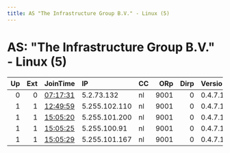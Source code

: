 ```yaml
---
title: AS "The Infrastructure Group B.V." - Linux (5)
---
```


# AS: "The Infrastructure Group B.V." - Linux (5)

|   Up |   Ext | JoinTime                                                                                              | IP            | CC   |   ORp |   Dirp | Version   | Contact   | Nickname         |   eFamMembers |
|-----:|------:|:------------------------------------------------------------------------------------------------------|:--------------|:-----|------:|-------:|:----------|:----------|:-----------------|--------------:|
|    0 |     0 | [07:17:31](https://nusenu.github.io/OrNetStats/w/relay/57EA8770D30C0478E3B92AE81874A82EF8A58FDA.html) | 5.2.73.132    | nl   |  9001 |      0 | 0.4.7.11  | None      | M2QAnMbpDQglfofQ |             1 |
|    1 |     1 | [12:49:59](https://nusenu.github.io/OrNetStats/w/relay/EE5CCF496DC9BE93C2B1E4EAD708FBDC4E85AEE0.html) | 5.255.102.110 | nl   |  9001 |      0 | 0.4.7.10  | None      | Unnamed          |             1 |
|    1 |     1 | [15:05:20](https://nusenu.github.io/OrNetStats/w/relay/A813852FBAB63D445C5639C0DD6067709300FC12.html) | 5.255.101.200 | nl   |  9001 |      0 | 0.4.7.10  | None      | Unnamed          |             1 |
|    1 |     1 | [15:05:25](https://nusenu.github.io/OrNetStats/w/relay/ED160BA319411BD76C16420A9CE9701352C9E0F7.html) | 5.255.100.91  | nl   |  9001 |      0 | 0.4.7.10  | None      | Unnamed          |             1 |
|    1 |     1 | [15:05:29](https://nusenu.github.io/OrNetStats/w/relay/BCFE13C5BD192E07718C7E58E7D189A56575C168.html) | 5.255.101.167 | nl   |  9001 |      0 | 0.4.7.10  | None      | Unnamed          |             1 |
